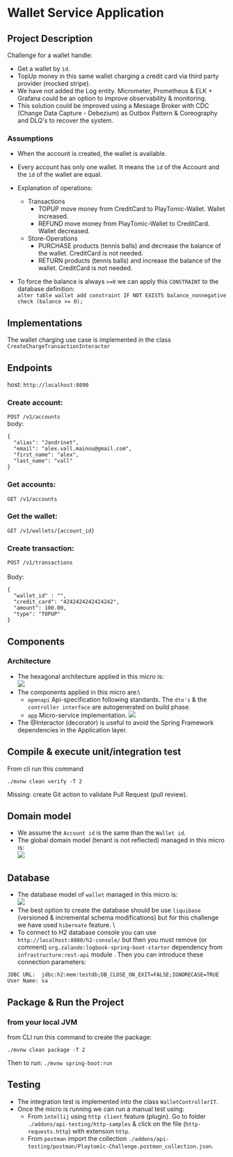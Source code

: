 # Wallet Service Application

## Project Description
Challenge for a wallet handle:
- Get a wallet by `ìd`.
- TopUp money in this same wallet charging a credit card via third party provider (mocked stripe).
- We have not added the Log entity. Micrometer, Prometheus & ELK + Grafana could be an option to improve observability & monitoring. 
- This solution could be improved using a Message Broker with CDC (Change Data Capture - Debezium) as Outbox Pattern & Coreography and DLQ's to recover the system.

### Assumptions
- When the account is created, the wallet is available.
- Every account has only one wallet. It means the `ìd` of the Account and the `ìd` of the wallet are equal.
- Explanation of operations:
  - Transactions
    - TOPUP move money from CreditCard to PlayTomic-Wallet. Wallet increased.
    - REFUND move money from PlayTomic-Wallet to CreditCard. Wallet decreased.
  - Store-Operations
    - PURCHASE products (tennis balls) and decrease the balance of the wallet. CreditCard is not needed.
    - RETURN products (tennis balls) and increase the balance of the wallet. CreditCard is not needed.

- To force the balance is always `>=0` we can apply this `CONSTRAINT` to the database definition: \
`alter table wallet add constraint IF NOT EXISTS balance_nonnegative check (balance >= 0);`


## Implementations
The wallet charging use case is implemented in the class `CreateChargeTransactionInteractor`

## Endpoints
host: `http://localhost:8090`

### Create account:
`POST /v1/accounts`\
body:
```
{
  "alias": "Jandrinet",
  "email": "alex.vall.mainou@gmail.com",
  "first_name": "alex",
  "last_name": "vall"
}
```
### Get accounts:
`GET /v1/accounts`

### Get the wallet:
`GET /v1/wallets/{account_id}`

### Create transaction:
`POST /v1/transactions`\
\
Body:
```
{
  "wallet_id" : "",
  "credit_card": "4242424242424242",
  "amount": 100.00,
  "type": "TOPUP"
}
```

## Components
### Architecture
- The hexagonal architecture applied in this micro is:\
  ![](addons/docs/uml/architecture/hexagonal.png)
- The components applied in this micro are:\
  - `openapi` Api-specification following standards. The `dto's` & the `controller interface` are autogenerated on build phase.
  - `app` Micro-service implementation.
    ![](addons/docs/uml/architecture/architecture.svg)
- The @Interactor (decorator) is useful to avoid the Spring Framework dependencies in the Application layer.

## Compile & execute unit/integration test
From cli run this command
````
./mvnw clean verify -T 2
````
Missing: create Git action to validate Pull Request (pull review).

## Domain model
- We assume the `Account id` is the same than the `Wallet id`.
- The global domain model (tenant is not reflected) managed in this micro is:\
  ![](addons/docs/uml/domain-models/domain.svg)


## Database
- The database model of `wallet` managed in this micro is:\
  ![](addons/docs/uml/database/database.svg)
- The best option to create the database should be use `liquibase` (versioned & incremental schema modifications) but for this challenge we have used `hibernate` feature. \
- To connect to H2 database console you can use `http://localhost:8080/h2-console/` but then you must remove (or comment) `org.zalando:logbook-spring-boot-starter` dependency from `infrastructure:rest-api` module .
Then you can introduce these connection parameters:
````
JDBC URL:  jdbc:h2:mem:testdb;DB_CLOSE_ON_EXIT=FALSE;IGNORECASE=TRUE
User Name: sa
````


## Package & Run the Project
### from your local JVM
from CLI run this command to create the package:
````
./mvnw clean package -T 2
````  

Then to run:
````./mvnw spring-boot:run````

## Testing
- The integration test is implemented into the class `WalletControllerIT`.
- Once the micro is running we can run a manual test using:
  - From `ìntellij` using `http client` feature (plugin). Go to folder `./addons/api-testing/http-samples` & click on the file (`http-requests.http`) with extension `http`.
  - From `postman` import the collection `./addons/api-testing/postman/Playtomic-Challenge.postman_collection.json`. 